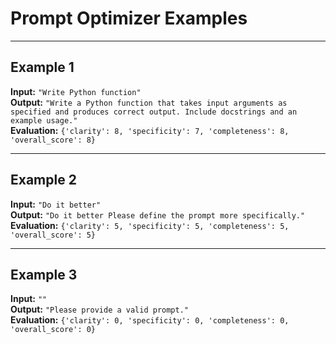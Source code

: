 # Prompt Optimizer Examples

---

## Example 1
**Input:** `"Write Python function"`  
**Output:** `"Write a Python function that takes input arguments as specified and produces correct output. Include docstrings and an example usage."`  
**Evaluation:** `{'clarity': 8, 'specificity': 7, 'completeness': 8, 'overall_score': 8}`

---

## Example 2
**Input:** `"Do it better"`  
**Output:** `"Do it better Please define the prompt more specifically."`  
**Evaluation:** `{'clarity': 5, 'specificity': 5, 'completeness': 5, 'overall_score': 5}`

---

## Example 3
**Input:** `""`  
**Output:** `"Please provide a valid prompt."`  
**Evaluation:** `{'clarity': 0, 'specificity': 0, 'completeness': 0, 'overall_score': 0}`

